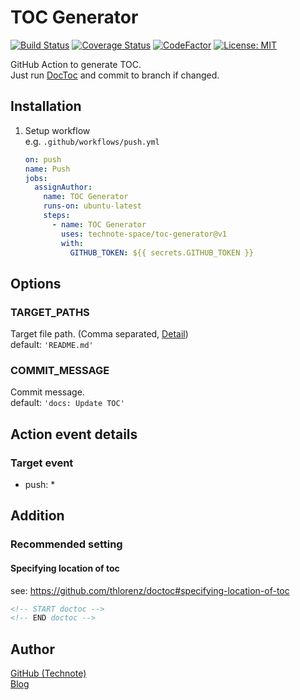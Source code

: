 # TOC Generator

[![Build Status](https://github.com/technote-space/toc-generator/workflows/Build/badge.svg)](https://github.com/technote-space/toc-generator/actions)
[![Coverage Status](https://coveralls.io/repos/github/technote-space/toc-generator/badge.svg?branch=master)](https://coveralls.io/github/technote-space/toc-generator?branch=master)
[![CodeFactor](https://www.codefactor.io/repository/github/technote-space/toc-generator/badge)](https://www.codefactor.io/repository/github/technote-space/toc-generator)
[![License: MIT](https://img.shields.io/badge/License-MIT-blue.svg)](https://github.com/technote-space/toc-generator/blob/master/LICENSE)

GitHub Action to generate TOC.  
Just run [DocToc](https://github.com/thlorenz/doctoc) and commit to branch if changed.

<!-- START doctoc -->
<!-- END doctoc -->

## Installation
1. Setup workflow  
   e.g. `.github/workflows/push.yml`
   ```yaml
   on: push
   name: Push
   jobs:
     assignAuthor:
       name: TOC Generator
       runs-on: ubuntu-latest
       steps:
         - name: TOC Generator
           uses: technote-space/toc-generator@v1
           with:
             GITHUB_TOKEN: ${{ secrets.GITHUB_TOKEN }}
   ```

## Options
### TARGET_PATHS
Target file path. (Comma separated, [Detail](https://github.com/thlorenz/doctoc#adding-toc-to-individual-files))  
default: `'README.md'`  
### COMMIT_MESSAGE
Commit message.  
default: `'docs: Update TOC'`  

## Action event details
### Target event
- push: *

## Addition
### Recommended setting
#### Specifying location of toc
see: https://github.com/thlorenz/doctoc#specifying-location-of-toc  
```markdown
<!-- START doctoc -->
<!-- END doctoc -->
```

## Author
[GitHub (Technote)](https://github.com/technote-space)  
[Blog](https://technote.space)
